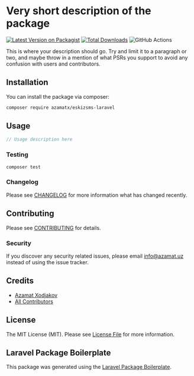 # Very short description of the package

[![Latest Version on Packagist](https://img.shields.io/packagist/v/azamatx/eskizsms-laravel.svg?style=flat-square)](https://packagist.org/packages/azamatx/eskizsms-laravel)
[![Total Downloads](https://img.shields.io/packagist/dt/azamatx/eskizsms-laravel.svg?style=flat-square)](https://packagist.org/packages/azamatx/eskizsms-laravel)
![GitHub Actions](https://github.com/azamatx/eskizsms-laravel/actions/workflows/main.yml/badge.svg)

This is where your description should go. Try and limit it to a paragraph or two, and maybe throw in a mention of what PSRs you support to avoid any confusion with users and contributors.

## Installation

You can install the package via composer:

```bash
composer require azamatx/eskizsms-laravel
```

## Usage

```php
// Usage description here
```

### Testing

```bash
composer test
```

### Changelog

Please see [CHANGELOG](CHANGELOG.md) for more information what has changed recently.

## Contributing

Please see [CONTRIBUTING](CONTRIBUTING.md) for details.

### Security

If you discover any security related issues, please email info@azamat.uz instead of using the issue tracker.

## Credits

-   [Azamat Xodjakov](https://github.com/azamatx)
-   [All Contributors](../../contributors)

## License

The MIT License (MIT). Please see [License File](LICENSE.md) for more information.

## Laravel Package Boilerplate

This package was generated using the [Laravel Package Boilerplate](https://laravelpackageboilerplate.com).
